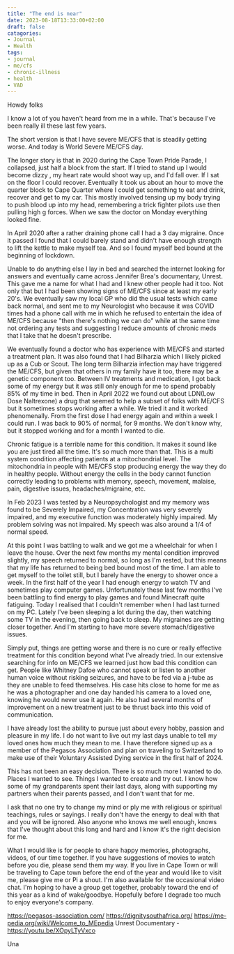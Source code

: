 ```yaml
---
title: "The end is near"
date: 2023-08-18T13:33:00+02:00
draft: false
catagories:
- Journal
- Health
tags:
- journal 
- me/cfs 
- chronic-illness 
- health
- VAD
---
```

Howdy folks

I know a lot of you haven't heard from me in a while. That's because I've been really ill these last few years. 

The short version is that I have severe ME/CFS that is steadily getting worse. And today is World Severe ME/CFS day.

The longer story is that in 2020 during the Cape Town Pride Parade, I collapsed, just half a block from the start. If I tried to stand up I would become dizzy , my heart rate would shoot way up, and I'd fall over. If I sat on the floor I could recover. Eventually it took us about an hour to move the quarter block to Cape Quarter where I could get something to eat and drink, recover and get to my car. This mostly involved tensing up my body trying to push blood up into my head, remembering a trick fighter pilots use then pulling high g forces. When we saw the doctor on Monday everything looked fine.

In April 2020 after a rather draining phone call I had a 3 day migraine. Once it passed I found that I could barely stand and didn't have enough strength to lift the kettle to make myself tea. And so I found myself bed bound at the beginning of lockdown. 

Unable to do anything else I lay in bed and searched the internet looking for answers and eventually came across Jennifer Brea's documentary, Unrest. This gave me a name for what I had and I knew other people had it too. Not only that but I had been showing signs of ME/CFS since at least my early 20's. We eventually saw my local GP who did the usual tests which came back normal, and sent me to my Neurologist who because it was COVID times had a phone call with me in which he refused to entertain the idea of ME/CFS because "then there's nothing we can do" while at the same time not ordering any tests and suggesting I reduce amounts of chronic meds that I take that he doesn't prescribe.

We eventually found a doctor who has experience with ME/CFS and started a treatment plan. It was also found that I had Bilharzia which I likely picked up as a Cub or Scout. The long term Bilharzia infection may have triggered the ME/CFS, but given that others in my family have it too, there may be a genetic component too. Between IV treatments and medication, I got back some of my energy but it was still only enough for me to spend probably 85% of my time in bed. Then in April 2022 we found out about LDN(Low Dose Naltrexone) a drug that seemed to help a subset of folks with ME/CFS but it sometimes stops working after a while. We tried it and it worked phenomenally. From the first dose I had energy again and within a week I could run. I was back to 90% of normal, for 9 months. We don't know why, but it stopped working and for a month I wanted to die. 

Chronic fatigue is a terrible name for this condition. It makes it sound like you are just tired all the time. It's so much more than that. This is a multi system condition affecting patients at a mitochondrial level. The mitochondria in people with ME/CFS stop producing energy the way they do in healthy people. Without energy the cells in the body cannot function correctly leading to problems with memory, speech, movement, malaise, pain, digestive issues, headaches/migraine, etc.

In Feb 2023 I was tested by a Neuropsychologist and my memory was found to be Severely Impaired, my Concentration was very severely impaired, and my executive function was moderately highly impaired. My problem solving was not impaired. My speech was also around a 1/4 of normal speed.

At this point I was battling to walk and we got me a wheelchair for when I leave the house. Over the next few months my mental condition improved slightly, my speech returned to normal, so long as I'm rested, but this means that my life has returned to being bed bound most of the time. I am able to get myself to the toilet still, but I barely have the energy to shower once a week. In the first half of the year I had enough energy to watch TV and sometimes play computer games. Unfortunately these last few months I've been battling to find energy to play games and found Minecraft quite fatiguing. Today I realised that I couldn't remember when I had last turned on my PC. Lately I've been sleeping a lot during the day, then watching some TV in the evening, then going back to sleep. My migraines are getting closer together. And I'm starting to have more severe stomach/digestive issues.

Simply put, things are getting worse and there is no cure or really effective treatment for this condition beyond what I've already tried. In our extensive searching for info on ME/CFS we learned just how bad this condition can get. People like Whitney Dafoe who cannot speak or listen to another human voice without risking seizures, and have to be fed via a j-tube as they are unable to feed themselves. His case hits close to home for me as he was a photographer and one day handed his camera to a loved one, knowing he would never use it again. He also had several months of improvement on a new treatment just to be thrust back into this void of communication.

I have already lost the ability to pursue just about every hobby, passion and pleasure in my life. I do not want to live out my last days unable to tell my loved ones how much they mean to me. I have therefore signed up as a member of the Pegasos Association and plan on traveling to Switzerland to make use of their Voluntary Assisted Dying service in the first half of 2024.
 
This has not been an easy decision. There is so much more I wanted to do. Places I wanted to see. Things I wanted to create and try out. I know how some of my grandparents spent their last days, along with supporting my partners when their parents passed, and I don't want that for me. 

I ask that no one try to change my mind or ply me with religious or spiritual teachings, rules or sayings. I really don't have the energy to deal with that and you will be ignored. Also anyone who knows me well enough, knows that I've thought about this long and hard and I know it's the right decision for me.

What I would like is for people to share happy memories, photographs, videos, of our time together. If you have suggestions of movies to watch before you die, please send them my way. If you live in Cape Town or will be traveling to Cape town before the end of the year and would like to visit me, please give me or Pi a shout. I'm also available for the occasional video chat. I'm hoping to have a group get together, probably toward the end of this year as a kind of wake/goodbye. Hopefully before I degrade too much to enjoy everyone's company.


https://pegasos-association.com/
https://dignitysouthafrica.org/
https://me-pedia.org/wiki/Welcome_to_MEpedia
Unrest Documentary - https://youtu.be/XOpyLTyVxco

Una 
